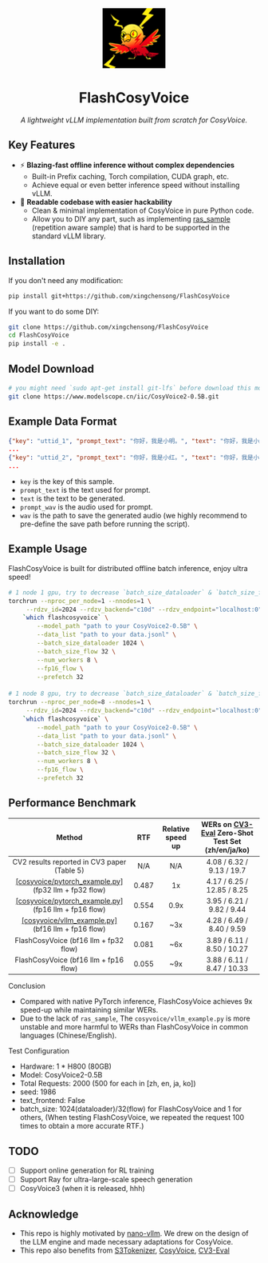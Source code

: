 <div align="center">

<img src="assets/flashcosyvoice.jpg" alt="Description" width="25%" />

# FlashCosyVoice

<p><em>A lightweight vLLM implementation built from scratch for CosyVoice.</em></p>

</div>

## Key Features

- ⚡️ **Blazing-fast offline inference without complex dependencies**
  - Built-in Prefix caching, Torch compilation, CUDA graph, etc.
  - Achieve equal or even better inference speed without installing vLLM.
- 📖 **Readable codebase with easier hackability**
  - Clean & minimal implementation of CosyVoice in pure Python code.
  - Allow you to DIY any part, such as implementing [ras_sample](./flashcosyvoice/modules/sampler.py) (repetition aware sample) that is hard to be supported in the standard vLLM library.

## Installation

If you don't need any modification:

```sh
pip install git+https://github.com/xingchensong/FlashCosyVoice
```

If you want to do some DIY:

```sh
git clone https://github.com/xingchensong/FlashCosyVoice
cd FlashCosyVoice
pip install -e .
```

## Model Download

```sh
# you might need `sudo apt-get install git-lfs` before download this model
git clone https://www.modelscope.cn/iic/CosyVoice2-0.5B.git
```

## Example Data Format

```json
{"key": "uttid_1", "prompt_text": "你好，我是小明。", "text": "你好，我是小红。", "prompt_wav": "/mnt/data/audio/00000000.wav", "wav": "/mnt/data/audio_synthetic/uttid_1.wav"}
...
{"key": "uttid_2", "prompt_text": "你好，我是小红。", "text": "你好，我是小明。", "prompt_wav": "/mnt/data/audio/00000001.wav", "wav": "/mnt/data/audio_synthetic/uttid_2.wav"}
...
```

- `key` is the key of this sample.
- `prompt_text` is the text used for prompt.
- `text` is the text to be generated.
- `prompt_wav` is the audio used for prompt.
- `wav` is the path to save the generated audio (we highly recommend to pre-define the save path before running the script).

## Example Usage

FlashCosyVoice is built for distributed offline batch inference, enjoy ultra speed!

```sh
# 1 node 1 gpu, try to decrease `batch_size_dataloader` & `batch_size_flow` if OOM
torchrun --nproc_per_node=1 --nnodes=1 \
     --rdzv_id=2024 --rdzv_backend="c10d" --rdzv_endpoint="localhost:0" \
    `which flashcosyvoice` \
        --model_path "path to your CosyVoice2-0.5B" \
        --data_list "path to your data.jsonl" \
        --batch_size_dataloader 1024 \
        --batch_size_flow 32 \
        --num_workers 8 \
        --fp16_flow \
        --prefetch 32

# 1 node 8 gpu, try to decrease `batch_size_dataloader` & `batch_size_flow` if OOM
torchrun --nproc_per_node=8 --nnodes=1 \
     --rdzv_id=2024 --rdzv_backend="c10d" --rdzv_endpoint="localhost:0" \
    `which flashcosyvoice` \
        --model_path "path to your CosyVoice2-0.5B" \
        --data_list "path to your data.jsonl" \
        --batch_size_dataloader 1024 \
        --batch_size_flow 32 \
        --num_workers 8 \
        --fp16_flow \
        --prefetch 32
```

## Performance Benchmark

|  Method  | RTF | Relative speed up | WERs on [CV3-Eval](https://github.com/FunAudioLLM/CV3-Eval) Zero-Shot Test Set (zh/en/ja/ko) |
|:------:|:--------------:|:-----:|:--------------:|
|  CV2 results reported in CV3 paper (Table 5)  |   N/A   |   N/A         | 4.08 / 6.32 / 9.13 / 19.7 |
|  [[cosyvoice/pytorch_example.py]](https://github.com/FunAudioLLM/CosyVoice?tab=readme-ov-file#cosyvoice2-usage) (fp32 llm + fp32 flow) |   0.487    |    1x     |   4.17 / 6.25 / 12.85 / 8.25 |
|  [[cosyvoice/pytorch_example.py]](https://github.com/FunAudioLLM/CosyVoice?tab=readme-ov-file#cosyvoice2-usage) (fp16 llm + fp16 flow) |   0.554    |    0.9x  |   3.95 / 6.21 / 9.82 / 9.44  |
|  [[cosyvoice/vllm_example.py]](https://github.com/FunAudioLLM/CosyVoice/blob/main/vllm_example.py) (bf16 llm + fp16 flow)              |   0.167    |    ~3x     |   4.28 / 6.49 / 8.40 / 9.59  |
|  FlashCosyVoice (bf16 llm + fp32 flow)  |   0.081   |   ~6x    |  3.89 / 6.11 / 8.50 / 10.27 |
|  FlashCosyVoice (bf16 llm + fp16 flow)  |   0.055   |   ~9x    | 3.88 / 6.11 / 8.47  / 10.33 |

Conclusion

- Compared with native PyTorch inference, FlashCosyVoice achieves 9x speed-up while maintaining similar WERs.
- Due to the lack of `ras_sample`, The `cosyvoice/vllm_example.py` is more unstable and more harmful to WERs than FlashCosyVoice in common languages (Chinese/English).

Test Configuration

- Hardware: 1 * H800 (80GB)
- Model: CosyVoice2-0.5B
- Total Requests: 2000 (500 for each in [zh, en, ja, ko])
- seed: 1986
- text_frontend: False
- batch_size: 1024(dataloader)/32(flow) for FlashCosyVoice and 1 for others, (When testing FlashCosyVoice, we repeated the request 100 times to obtain a more accurate RTF.)

## TODO

- [ ] Support online generation for RL training
- [ ] Support Ray for ultra-large-scale speech generation
- [ ] CosyVoice3 (when it is released, hhh)

## Acknowledge

- This repo is highly motivated by [nano-vllm](https://github.com/GeeeekExplorer/nano-vllm). We drew on the design of the LLM engine and made necessary adaptations for CosyVoice.
- This repo also benefits from [S3Tokenizer](https://github.com/xingchensong/S3Tokenizer), [CosyVoice](https://github.com/FunAudioLLM/CosyVoice), [CV3-Eval](https://github.com/FunAudioLLM/CV3-Eval)